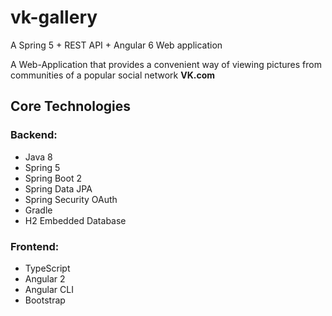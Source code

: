 # vk-gallery
A Spring 5 + REST API + Angular 6 Web application

A Web-Application that provides a convenient way of viewing pictures from communities of a popular social network **VK.com**

## Core Technologies

### Backend:
* Java 8
* Spring 5
* Spring Boot 2
* Spring Data JPA
* Spring Security OAuth
* Gradle
* H2 Embedded Database

### Frontend:
* TypeScript
* Angular 2
* Angular CLI
* Bootstrap
